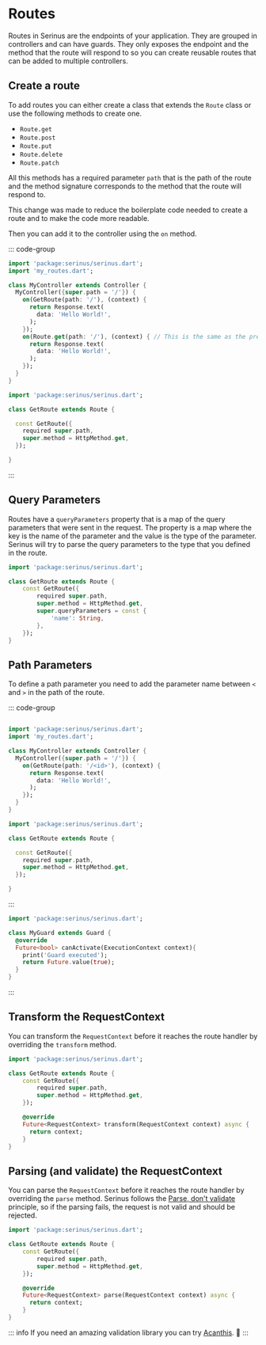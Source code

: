 # Routes

Routes in Serinus are the endpoints of your application. They are grouped in controllers and can have guards.
They only exposes the endpoint and the method that the route will respond to so you can create reusable routes that can be added to multiple controllers.

## Create a route

To add routes you can either create a class that extends the `Route` class or use the following methods to create one. 

- `Route.get`
- `Route.post`
- `Route.put`
- `Route.delete`
- `Route.patch`

All this methods has a required parameter `path` that is the path of the route and the method signature corresponds to the method that the route will respond to.

This change was made to reduce the boilerplate code needed to create a route and to make the code more readable.

Then you can add it to the controller using the `on` method.

::: code-group

```dart [my_controller.dart]
import 'package:serinus/serinus.dart';
import 'my_routes.dart';

class MyController extends Controller {
  MyController({super.path = '/'}) {
    on(GetRoute(path: '/'), (context) {
      return Response.text(
        data: 'Hello World!',
      );
    });
    on(Route.get(path: '/'), (context) { // This is the same as the previous route
      return Response.text(
        data: 'Hello World!',
      );
    });
  }
}
```

```dart [my_routes.dart]
import 'package:serinus/serinus.dart';

class GetRoute extends Route {

  const GetRoute({
    required super.path, 
    super.method = HttpMethod.get,
  });

}
```

:::

## Query Parameters

Routes have a `queryParameters` property that is a map of the query parameters that were sent in the request.
The property is a map where the key is the name of the parameter and the value is the type of the parameter.
Serinus will try to parse the query parameters to the type that you defined in the route.

```dart
import 'package:serinus/serinus.dart';

class GetRoute extends Route {
    const GetRoute({
        required super.path, 
        super.method = HttpMethod.get,
        super.queryParameters = const {
            'name': String,
        },
    });
}
```

## Path Parameters

To define a path parameter you need to add the parameter name between `<` and `>` in the path of the route.

::: code-group

```dart [my_controller.dart]

import 'package:serinus/serinus.dart';
import 'my_routes.dart';

class MyController extends Controller {
  MyController({super.path = '/'}) {
    on(GetRoute(path: '/<id>'), (context) {
      return Response.text(
        data: 'Hello World!',
      );
    });
  }
}
```

```dart [my_routes.dart]
import 'package:serinus/serinus.dart';

class GetRoute extends Route {

  const GetRoute({
    required super.path, 
    super.method = HttpMethod.get,
  });

}
```

:::

```dart [my_guards.dart]
import 'package:serinus/serinus.dart';

class MyGuard extends Guard {
  @override
  Future<bool> canActivate(ExecutionContext context){
    print('Guard executed');
    return Future.value(true);
  }
}
```

:::

## Transform the RequestContext

You can transform the `RequestContext` before it reaches the route handler by overriding the `transform` method.

```dart
import 'package:serinus/serinus.dart';

class GetRoute extends Route {
    const GetRoute({
        required super.path, 
        super.method = HttpMethod.get,
    });

    @override
    Future<RequestContext> transform(RequestContext context) async {
      return context;
    }
}
```

## Parsing (and validate) the RequestContext

You can parse the `RequestContext` before it reaches the route handler by overriding the `parse` method.
Serinus follows the [Parse, don't validate](https://lexi-lambda.github.io/blog/2019/11/05/parse-don-t-validate/) principle, so if the parsing fails, the request is not valid and should be rejected.

```dart
import 'package:serinus/serinus.dart';

class GetRoute extends Route {
    const GetRoute({
        required super.path, 
        super.method = HttpMethod.get,
    });

    @override
    Future<RequestContext> parse(RequestContext context) async {
      return context;
    }
}
```

::: info
If you need an amazing validation library you can try [Acanthis](https://pub.dev/packages/acanthis). 🐤
:::
